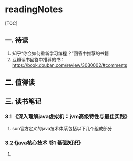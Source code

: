 # readingNotes
[TOC]
## 一. 待读
1. 知乎“你会如何重新学习编程？”回答中推荐的书籍  
2. 豆瓣读书回答中推荐的书：https://book.douban.com/review/3030002/#comments
## 二. 值得读
## 三. 读书笔记
### 3.1 《深入理解java虚拟机：jvm高级特性与最佳实践》
1. sun官方定义的java技术体系包括以下几个组成部分
### 3.2 《java核心技术 卷1 基础知识》
1. 

